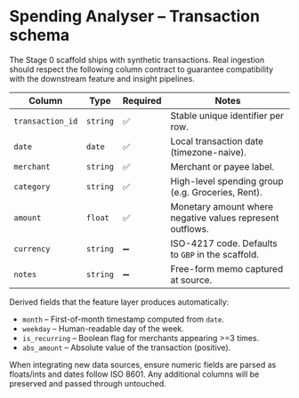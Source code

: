 # Spending Analyser – Transaction schema

The Stage 0 scaffold ships with synthetic transactions. Real ingestion should respect the
following column contract to guarantee compatibility with the downstream feature and insight
pipelines.

| Column | Type | Required | Notes |
| --- | --- | --- | --- |
| `transaction_id` | `string` | ✅ | Stable unique identifier per row. |
| `date` | `date` | ✅ | Local transaction date (timezone-naive). |
| `merchant` | `string` | ✅ | Merchant or payee label. |
| `category` | `string` | ✅ | High-level spending group (e.g. Groceries, Rent). |
| `amount` | `float` | ✅ | Monetary amount where negative values represent outflows. |
| `currency` | `string` | ➖ | ISO-4217 code. Defaults to `GBP` in the scaffold. |
| `notes` | `string` | ➖ | Free-form memo captured at source. |

Derived fields that the feature layer produces automatically:

- `month` – First-of-month timestamp computed from `date`.
- `weekday` – Human-readable day of the week.
- `is_recurring` – Boolean flag for merchants appearing >=3 times.
- `abs_amount` – Absolute value of the transaction (positive).

When integrating new data sources, ensure numeric fields are parsed as floats/ints and dates
follow ISO 8601. Any additional columns will be preserved and passed through untouched.
